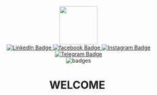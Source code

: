 

<!--
**Artur-Shk/Artur-Shk** is a ✨ _special_ ✨ repository because its `README.md` (this file) appears on your GitHub profile.

Here are some ideas to get you started:

- 🔭 I’m currently working on ...
- 🌱 I’m currently learning ...
- 👯 I’m looking to collaborate on ...
- 🤔 I’m looking for help with ...
- 💬 Ask me about ...
- 📫 How to reach me: ...
- 😄 Pronouns: ...
- ⚡ Fun fact: ...
-->
<div id="header" align="center">
  <img src="https://media.giphy.com/media/M9gbBd9nbDrOTu1Mqx/giphy.gif](https://media.giphy.com/media/lMS5qKdNQKcog/giphy.gif" width="100"/>
</div>
<div id="badges" align="center">
  <a href="https://www.linkedin.com/in/artur-shkurat-5ba396232/">
    <img src="https://cdn.icon-icons.com/icons2/2232/PNG/48/linkedin_logo_icon_134604.png" alt="LinkedIn Badge"/>
  </a>
  <a href="https://www.facebook.com/Shkurat.A">
    <img src="https://cdn.icon-icons.com/icons2/2232/PNG/48/facebook_logo_icon_134597.png" alt="facebook Badge"/>
  </a>
   <a href="https://www.instagram.com/artur.shkurat">
    <img src="https://cdn.icon-icons.com/icons2/2232/PNG/48/instagram_logo_icon_134593.png" alt="Instagram Badge"/>
  </a>
  <a href="https://t.me/AShkurat">
    <img src="https://cdn.icon-icons.com/icons2/2232/PNG/48/telegram_logo_icon_134592.png" alt="Telegram Badge"/>
  </a>
</div>

<div  align="center">
<img src="https://komarev.com/ghpvc/?username=Artur-Shk&style=plastic&color=brightgreen" alt="badges"/>
</div>

<div  align="center">
<h1>
  WELCOME
  <img src="https://media.giphy.com/media/hvRJCLFzcasrR4ia7z/giphy.gif" width="0,4px"/>
</h1>
</div>
